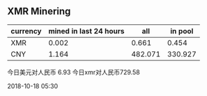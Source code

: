 ## XMR Minering

|currency|mined in last 24 hours|all|in pool|
|---|---|---|---|
|XMR|0.002|0.661|0.454|
|CNY|1.164|482.071|330.927|

今日美元对人民币 6.93	今日xmr对人民币729.58


2018-10-18 05:30